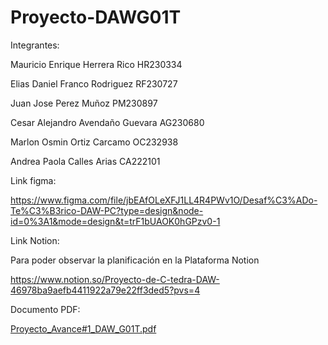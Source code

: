 # Proyecto-DAWG01T

Integrantes:

Mauricio Enrique Herrera Rico HR230334

Elias Daniel Franco Rodriguez RF230727

Juan Jose Perez Muñoz PM230897

Cesar Alejandro Avendaño Guevara AG230680

Marlon Osmin Ortiz Carcamo OC232938

Andrea Paola Calles Arias CA222101

Link figma:

https://www.figma.com/file/jbEAfOLeXFJ1LL4R4PWv1O/Desaf%C3%ADo-Te%C3%B3rico-DAW-PC?type=design&node-id=0%3A1&mode=design&t=trF1bUAOK0hGPzv0-1

Link Notion:

Para poder observar la planificación en la Plataforma Notion

https://www.notion.so/Proyecto-de-C-tedra-DAW-46978ba9aefb4411922a79e22ff3ded5?pvs=4

Documento PDF:

[Proyecto_Avance#1_DAW_G01T.pdf](https://github.com/PaolaC4lles/Proyecto-DAWG01T/files/14631146/Proyecto_Avance.1_DAW_G01T.pdf)


